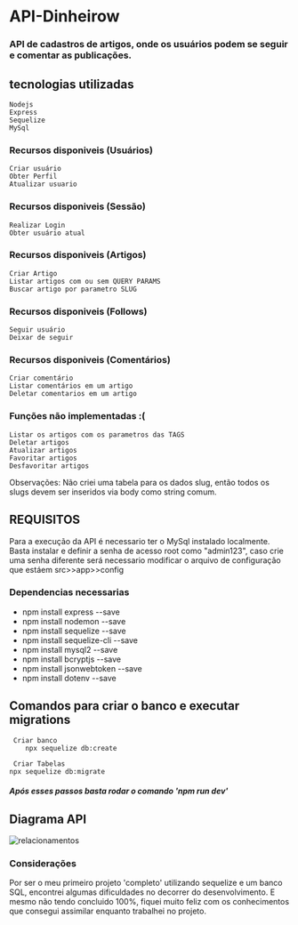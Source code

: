 # API-Dinheirow

### API de cadastros de artigos, onde os usuários podem se seguir e comentar as publicações.

## tecnologias utilizadas
    Nodejs
    Express
    Sequelize
    MySql
    


### Recursos disponiveis (Usuários)
    Criar usuário
    Obter Perfil
    Atualizar usuario

### Recursos disponiveis (Sessão)
    Realizar Login
    Obter usuário atual

### Recursos disponiveis (Artigos)
    Criar Artigo
    Listar artigos com ou sem QUERY PARAMS
    Buscar artigo por parametro SLUG

### Recursos disponiveis (Follows)
    Seguir usuário
    Deixar de seguir

### Recursos disponiveis (Comentários)
    Criar comentário
    Listar comentários em um artigo
    Deletar comentarios em um artigo

### Funções não implementadas :( 
    Listar os artigos com os parametros das TAGS
    Deletar artigos
    Atualizar artigos
    Favoritar artigos
    Desfavoritar artigos

Observações: Não criei uma tabela para os dados slug, então todos os slugs devem ser inseridos via body como string comum.

## REQUISITOS
Para a execução da API é necessario ter o MySql instalado localmente. <br>
Basta instalar e definir a senha de acesso root como "admin123", caso crie uma senha diferente será necessario modificar o arquivo de configuração que estáem src>>app>>config

### Dependencias necessarias 
* npm install express --save
* npm install nodemon --save
* npm install sequelize --save
* npm install sequelize-cli --save
* npm install mysql2 --save
* npm install bcryptjs --save
* npm install jsonwebtoken --save
* npm install dotenv --save

## Comandos para criar o banco e executar migrations
     Criar banco
        npx sequelize db:create

     Criar Tabelas
    npx sequelize db:migrate

<h5> Após esses passos basta rodar o comando 'npm run dev'</h5>

## Diagrama API
![relacionamentos](https://user-images.githubusercontent.com/78126649/123156767-10377f00-d440-11eb-9bfe-d0995a97482a.PNG)


### Considerações <br/>
Por ser o meu primeiro projeto 'completo' utilizando sequelize e um banco SQL, encontrei algumas dificuldades no decorrer do desenvolvimento. E mesmo não tendo concluido 100%, fiquei muito feliz com os conhecimentos que consegui assimilar enquanto trabalhei no projeto.


